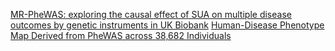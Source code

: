 [MR-PheWAS: exploring the causal effect of SUA on multiple disease outcomes by genetic instruments in UK Biobank](https://ard.bmj.com/content/77/7/1039)
[Human-Disease Phenotype Map Derived from PheWAS across 38,682 Individuals](https://www.ncbi.nlm.nih.gov/pubmed/30598166)
